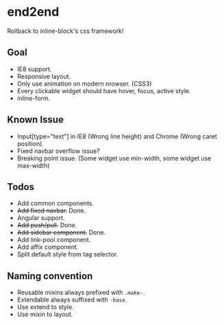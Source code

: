end2end
=======
Rollback to inline-block's css framework!

Goal
----
* IE8 support.
* Responsive layout.
* Only use animation on modern nrowser. (CSS3)
* Every clickable widget should have hover, focus, active style.
* inline-form.

Known Issue
-----------
* Input[type="text"] in IE8 (Wrong line height) and Chrome (Wrong caret position).
* Fixed navbar overflow issue?
* Breaking point issue. (Some widget use min-width, some widget use max-width)

Todos
-----
* Add common components.
* <del>Add fixed navbar.</del> Done.
* Angular support.
* <del>Add push/pull.</del> Done.
* <del>Add sidebar component.</del> Done.
* Add link-pool component.
* Add affix component.
* Split default style from tag selector.

Naming convention
-----------------
* Reusable mixins always prefixed with `.make-`.
* Extendable always suffixed with `-base`.
* Use extend to style.
* Use mixin to layout.